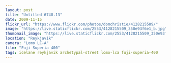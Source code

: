 ```yaml
---
layout: post
title: "Untitled 6748.13"
date: 2009-11-15
flickr_url: "https://www.flickr.com/photos/domchristie/4128215509/"
image: "https://live.staticflickr.com/2553/4128215509_350e93f6e1_b.jpg"
thumbnail_image: "https://live.staticflickr.com/2553/4128215509_350e93f6e1_q.jpg"
location: "Reykjavík"
camera: "Lomo LC-A"
film: "Fuji Superia 400"
tags: icelane reykjavik archetypal-street lomo-lca fuji-superia-400
---
```

